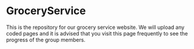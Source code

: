 # GroceryService
This is the repository for our grocery service website. We will upload any coded pages and it is advised that you visit this page frequently to see the progress of the group members.

